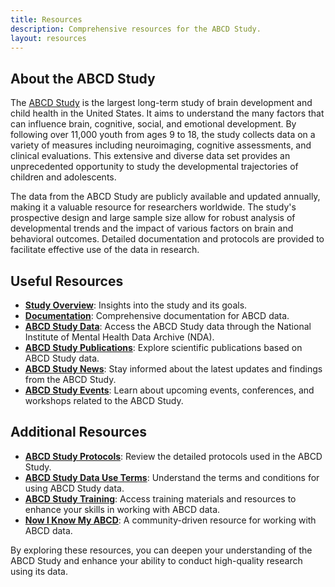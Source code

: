 ```yaml
---
title: Resources
description: Comprehensive resources for the ABCD Study.
layout: resources
---
```


## About the ABCD Study

The [ABCD Study](https://abcdstudy.org/) is the largest long-term study of brain development and child health in the United States. It aims to understand the many factors that can influence brain, cognitive, social, and emotional development. By following over 11,000 youth from ages 9 to 18, the study collects data on a variety of measures including neuroimaging, cognitive assessments, and clinical evaluations. This extensive and diverse data set provides an unprecedented opportunity to study the developmental trajectories of children and adolescents.

The data from the ABCD Study are publicly available and updated annually, making it a valuable resource for researchers worldwide. The study's prospective design and large sample size allow for robust analysis of developmental trends and the impact of various factors on brain and behavioral outcomes. Detailed documentation and protocols are provided to facilitate effective use of the data in research.

## Useful Resources

- **[Study Overview](https://abcdstudy.org/)**: Insights into the study and its goals.
- **[Documentation](https://abcdstudy.org/documents/)**: Comprehensive documentation for ABCD data.
- **[ABCD Study Data](https://nda.nih.gov/abcd)**: Access the ABCD Study data through the National Institute of Mental Health Data Archive (NDA).
- **[ABCD Study Publications](https://abcdstudy.org/scientists-publications.html)**: Explore scientific publications based on ABCD Study data.
- **[ABCD Study News](https://abcdstudy.org/news.html)**: Stay informed about the latest updates and findings from the ABCD Study.
- **[ABCD Study Events](https://abcdstudy.org/events.html)**: Learn about upcoming events, conferences, and workshops related to the ABCD Study.

## Additional Resources

- **[ABCD Study Protocols](https://abcdstudy.org/scientists-protocols.html)**: Review the detailed protocols used in the ABCD Study.
- **[ABCD Study Data Use Terms](https://abcdstudy.org/scientists-data-use.html)**: Understand the terms and conditions for using ABCD Study data.
- **[ABCD Study Training](https://abcdstudy.org/scientists-training.html)**: Access training materials and resources to enhance your skills in working with ABCD data.
- **[Now I Know My ABCD](now-i-know-my-abcd.github.io)**: A community-driven resource for working with ABCD data.

By exploring these resources, you can deepen your understanding of the ABCD Study and enhance your ability to conduct high-quality research using its data.
